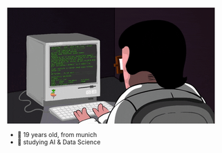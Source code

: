 
![github_gif](github_gif2.gif)


<!--
**hollowcodes/hollowcodes** is a ✨ _special_ ✨ repository because its `README.md` (this file) appears on your GitHub profile.
-->

- 🔭 19 years old, from munich
- 🌱 studying AI & Data Science
